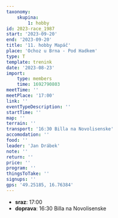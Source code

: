 ```yaml
---
taxonomy:
    skupina:
        1: hobby
id: 2023-race_1987
start: '2023-09-20'
end: '2023-09-20'
title: '11. hobby Mapáč'
place: 'Ochoz u Brna - Pod Hadkem'
type: T
template: trenink
date: '2023-08-23'
import:
    type: members
    time: 1692790803
meetTime: ''
meetPlace: '17:00'
link: ''
eventTypeDescription: ''
startTime: ''
map: ''
terrain: ''
transport: '16:30 Billa na Novolisenske'
accomodation: ''
food: ''
leader: 'Jan Drábek'
note: ''
return: ''
price: ''
program: ''
thingsToTake: ''
signups: ''
gps: '49.25185, 16.76384'
---
```


* **sraz**: 17:00
* **doprava**: 16:30 Billa na Novolisenske
